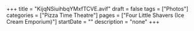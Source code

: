 +++
title = "KijqNSiuihbqYMxfTCVE.avif"
draft = false
tags = ["Photos"]
categories = ["Pizza Time Theatre"]
pages = ["Four Little Shavers (Ice Cream Emporium)"]
startDate = ""
description = "none"
+++
